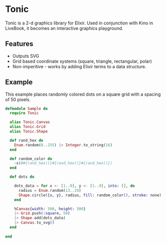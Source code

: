 # Tonic

Tonic is a 2-d graphics library for Elixir. Used in conjunction with Kino in LiveBook, it becomes an interactive graphics 
playground. 

## Features

* Outputs SVG 
* Grid based coordinate systems (square, triangle, rectangular, polar)
* Non-imperitive - works by adding Elixir terms to a data structure.

## Example 

This example places randomly colored dots on a square grid with a spacing of 50 pixels.

```elixir
defmodule Sample do
  require Tonic

  alias Tonic.Canvas
  alias Tonic.Grid
  alias Tonic.Shape

  def rand_hex do
    Enum.random(0..255) |> Integer.to_string(16)
  end

  def random_color do
    ~s(##{rand_hex()}#{rand_hex()}#{rand_hex()})
  end

  def dots do

    dots_data = for x <- [1..9], y <- [1..9], into: [], do
      radius = Enum.random(13..19)
      Shape.circle({x, y}, radius, fill: random_color(), stroke: none)
    end

    %Canvas{width: 500, height: 500}  
    |> Grid.push(:square, 50)
    |> Shape.add(dots_data)
    |> Canvas.to_svg()
  end
  
end
```
